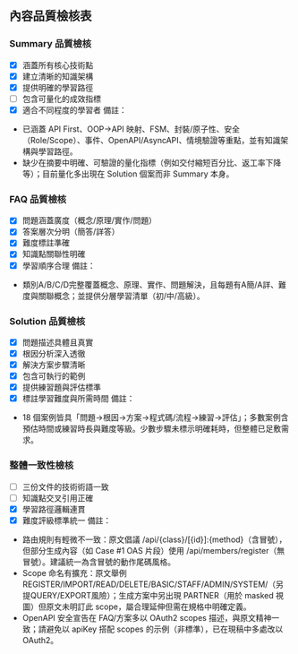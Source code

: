 ## 內容品質檢核表

### Summary 品質檢核
- [x] 涵蓋所有核心技術點
- [x] 建立清晰的知識架構
- [x] 提供明確的學習路徑
- [ ] 包含可量化的成效指標
- [x] 適合不同程度的學習者
備註：
- 已涵蓋 API First、OOP→API 映射、FSM、封裝/原子性、安全（Role/Scope）、事件、OpenAPI/AsyncAPI、情境驗證等重點，並有知識架構與學習路徑。
- 缺少在摘要中明確、可驗證的量化指標（例如交付縮短百分比、返工率下降等）；目前量化多出現在 Solution 個案而非 Summary 本身。

### FAQ 品質檢核
- [x] 問題涵蓋廣度（概念/原理/實作/問題）
- [x] 答案層次分明（簡答/詳答）
- [x] 難度標註準確
- [x] 知識點關聯性明確
- [x] 學習順序合理
備註：
- 類別A/B/C/D完整覆蓋概念、原理、實作、問題解決，且每題有A簡/A詳、難度與關聯概念；並提供分層學習清單（初/中/高級）。

### Solution 品質檢核
- [x] 問題描述具體且真實
- [x] 根因分析深入透徹
- [x] 解決方案步驟清晰
- [x] 包含可執行的範例
- [x] 提供練習題與評估標準
- [x] 標註學習難度與所需時間
備註：
- 18 個案例皆具「問題→根因→方案→程式碼/流程→練習→評估」；多數案例含預估時間或練習時長與難度等級。少數步驟未標示明確耗時，但整體已足敷需求。

### 整體一致性檢核
- [ ] 三份文件的技術術語一致
- [ ] 知識點交叉引用正確
- [x] 學習路徑邏輯連貫
- [x] 難度評級標準統一
備註：
- 路由規則有輕微不一致：原文倡議 /api/{class}/[{id}]:{method}（含冒號），但部分生成內容（如 Case #1 OAS 片段）使用 /api/members/register（無冒號）。建議統一為含冒號的動作尾碼風格。
- Scope 命名有擴充：原文舉例 REGISTER/IMPORT/READ/DELETE/BASIC/STAFF/ADMIN/SYSTEM/（另提QUERY/EXPORT風險）；生成方案中另出現 PARTNER（用於 masked 視圖）但原文未明訂此 scope，屬合理延伸但需在規格中明確定義。
- OpenAPI 安全宣告在 FAQ/方案多以 OAuth2 scopes 描述，與原文精神一致；請避免以 apiKey 搭配 scopes 的示例（非標準），已在現稿中多處改以 OAuth2。
